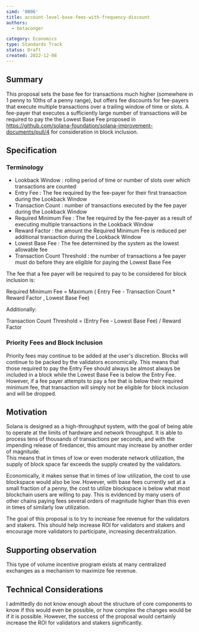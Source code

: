 ```yaml
---
simd: '0006'
title: account-level-base-fees-with-frequency-discount
authors:
  - betaconger

category: Economics
type: Standards Track
status: Draft
created: 2022-12-08
---
```


## Summary

This proposal sets the base fee for transactions much higher (somewhere in 1 
penny to 10ths of a penny range), but offers fee discounts for fee-payers that
execute multiple transactions over a trailing window of time or slots.  A 
fee-payer that executes a sufficiently large number of transactions will be 
required to pay the the Lowest Base Fee proposed in 
https://github.com/solana-foundation/solana-improvement-documents/pull/4 
for consideration in block inclusion.

## Specification
### Terminology

- Lookback Window : rolling period of time or number of slots over which 
transactions are counted
- Entry Fee : The fee required by the fee-payer for their first transaction 
during the Lookback Window
- Transaction Count : number of transactions executed by the fee payer during 
the Lookback Window
- Required Minimum Fee : The fee required by the fee-payer as a result of 
executing multiple transactions in the Lookback Window
- Reward Factor : the amount the Required Minimum Fee is reduced per additional
transaction during the Lookback Window
- Lowest Base Fee : The fee determined by the system as the lowest allowable
 fee
- Transaction Count Threshold : the number of transactions a fee payer must do 
before they are eligible for paying the Lowest Base Fee

The fee that a fee payer will be required to pay to be considered for block 
inclusion is:

Required Minimum Fee = 
Maximum ( Entry Fee - Transaction Count * Reward Factor  ,  Lowest Base Fee)

Additionally:

Transaction Count Threshold = (Entry Fee - Lowest Base Fee) / Reward Factor

### Priority Fees and Block Inclusion

Priority fees may continue to be added at the user's discretion.  Blocks will 
continue to be packed by the validators economically.  This means that those 
required to pay the Entry Fee should always be almost always be included in a 
block while the Lowest Base Fee is below the Entry Fee.  However, if a fee 
payer attempts to pay a fee that is below their required minimum fee, that 
transaction will simply not be eligible for block inclusion and will be 
dropped.

## Motivation

Solana is designed as a high-throughput system, with the goal of being able 
to operate at the limits of hardware and network throughput.  It is able to 
process tens of thousands of transactions per seconds, and with the impending 
release of firedancer, this amount may increase by another order of magnitude.  
This means that in times of low or even moderate network utilization, the 
supply of block space far exceeds the supply created by the validators.  

Economically, it makes sense that in times of low utilization, the cost to use 
blockspace would also be low.  However, with base fees currently set at a small
fraction of a penny, the cost to utilize blockspace is below what most 
blockchain users are willing to pay.  This is evidenced by many users of other 
chains paying fees several orders of magnitude higher than this even in times 
of similarly low utilization.

The goal of this proposal is to try to increase fee revenue for the validators 
and stakers.  This should help increase ROI for validators and stakers and 
encourage more validators to participate, increasing decentralization.

## Supporting observation

This type of volume incentive program exists at many centralized exchanges as 
a mechanism to maximize fee revenue.

## Technical Considerations

I admittedly do not know enough about the structure of core components to know 
if this would even be possible, or how complex the changes would be if it is 
possible.  However, the success of the proposal would certainly increase the 
ROI for validators and stakers significantly.
